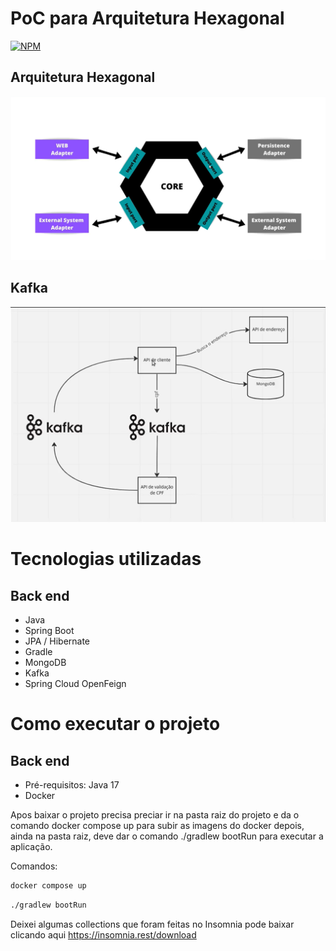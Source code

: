 # PoC para Arquitetura Hexagonal
[![NPM](https://img.shields.io/npm/l/react)](https://github.com/josivaldobatista/pesquisa-game/blob/main/LICENSE)
## Arquitetura Hexagonal
![Arquitetura](https://github.com/josivaldobatista/hexagonal_architecture_PoC/blob/main/img/hexagonal_architecture.png) 
## Kafka
![Arquitetura](https://github.com/josivaldobatista/hexagonal_architecture_PoC/blob/main/img/hexagonal_architecture_kafka.png)

# Tecnologias utilizadas
## Back end
- Java
- Spring Boot
- JPA / Hibernate
- Gradle
- MongoDB
- Kafka
- Spring Cloud OpenFeign

# Como executar o projeto
## Back end
- Pré-requisitos: Java 17
- Docker

Apos baixar o projeto precisa preciar ir na pasta raiz do projeto e da o comando docker compose up para subir as imagens do docker
depois, ainda na pasta raiz, deve dar o comando ./gradlew bootRun para executar a aplicação.

Comandos:
```bash
docker compose up
```
```bash
./gradlew bootRun
```

Deixei algumas collections que foram feitas no Insomnia pode baixar clicando aqui https://insomnia.rest/download 


